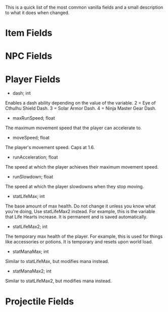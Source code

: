 This is a quick list of the most common vanilla fields and a small description to what it does when changed.

# Item Fields

# NPC Fields

# Player Fields

* dash; int

Enables a dash ability depending on the value of the variable. 2 = Eye of Cthulhu Shield Dash. 3 = Solar Armor Dash. 4 = Ninja Master Gear Dash.

* maxRunSpeed; float

The maximum movement speed that the player can accelerate to.

* moveSpeed; float

The player's movement speed. Caps at 1.6.

* runAcceleration; float

The speed at which the player achieves their maximum movement speed.

* runSlowdown; float

The speed at which the player slowdowns when they stop moving.

* statLifeMax; int

The base amount of max health. Do not change it unless you know what you're doing, Use statLifeMax2 instead.
For example, this is the variable that Life Hearts increase. It is permanent and is saved automatically.

* statLifeMax2; int

The temporary max health of the player. 
For example, this is used for things like accessories or potions. It is temporary and resets upon world load.

* statManaMax; int

Similar to statLifeMax, but modifies mana instead.

* statManaMax2; int

Similar to statLifeMax2, but modifies mana instead.

# Projectile Fields